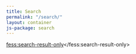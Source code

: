```yaml
---
title: Search
permalink: "/search/"
layout: container
js-package: search
---
```

<script>
  (function() {
    var fess = document.createElement('script');
    fess.type = 'text/javascript';
    fess.async = true;
    // fess.src is URL for FSS JS
    fess.src = '/assets/js/vendor/fess-ss-11.4.min.js';
    fess.charset = 'utf-8';
    fess.setAttribute('id', 'fess-ss');
    fess.setAttribute('enable-order', 'false');
    fess.setAttribute('link-target', '\_blank');
    // fess-url is URL for Fess Server
    fess.setAttribute('fess-url', 'https://search.linaro.org/json/?fields.label=OpenDataPlane');
    var s = document.getElementsByTagName('script')[0];
    s.parentNode.insertBefore(fess, s);
  })();
</script>

<fess:search-result-only></fess:search-result-only>